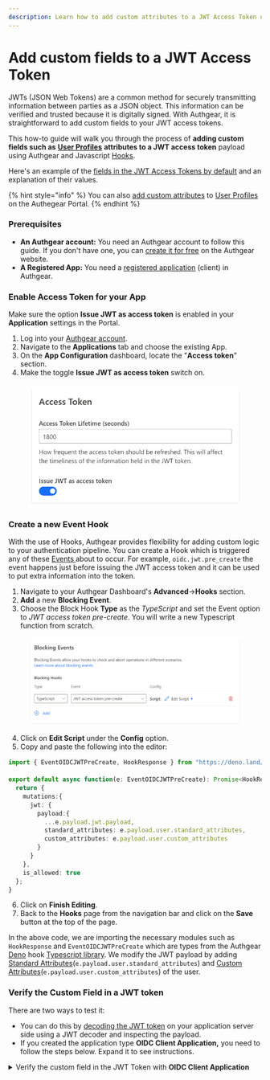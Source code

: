 ```yaml
---
description: Learn how to add custom attributes to a JWT Access Token using Authgear
---
```


# Add custom fields to a JWT Access Token

JWTs (JSON Web Tokens) are a common method for securely transmitting information between parties as a JSON object. This information can be verified and trusted because it is digitally signed. With Authgear, it is straightforward to add custom fields to your JWT access tokens.

This how-to guide will walk you through the process of **adding custom fields such as** [**User Profiles**](https://docs.authgear.com/integrate/user-profile) **attributes to a JWT access token** payload using Authgear and Javascript [Hooks](https://docs.authgear.com/integrate/events-hooks/denohooks).

Here's an example of the [fields in the JWT Access Tokens by default](../api-reference/tokens/jwt-access-token.md) and an explanation of their values.

{% hint style="info" %}
You can also [add custom attributes](https://docs.authgear.com/integrate/user-profile#add-new-attributes) to [User Profiles](https://docs.authgear.com/integrate/user-profile) on the Authegear Portal.
{% endhint %}

### Prerequisites

* **An Authgear account:** You need an Authgear account to follow this guide. If you don't have one, you can [create it for free](https://accounts.portal.authgear.com/signup) on the Authgear website.
* **A Registered App:** You need a [registered application](https://docs.authgear.com/get-started/website#setup-application-in-authgear) (client) in Authgear.

### Enable Access Token for your App

Make sure the option **Issue JWT as access token** is enabled in your **Application** settings in the Portal.

1. Log into your [Authgear account](https://portal.authgear.com/?_ga=2.25390521.563520449.1688969336-1174359617.1686657394).
2. Navigate to the **Applications** tab and choose the existing App.
3. On the **App Configuration** dashboard, locate the "**Access token**" section.
4. Make the toggle **Issue JWT as access token** switch on.

<figure><img src="../.gitbook/assets/image (28).png" alt="" width="537"><figcaption></figcaption></figure>

### Create a new Event Hook

With the use of Hooks, Authgear provides flexibility for adding custom logic to your authentication pipeline. You can create a Hook which is triggered any of these [Events ](https://docs.authgear.com/integrate/events-hooks/event-list)about to occur. For example, `oidc.jwt.pre_create` the event happens just before issuing the JWT access token and it can be used to put extra information into the token.

1. Navigate to your Authgear Dashboard's **Advanced**->**Hooks** section.
2. **Add** a new **Blocking Event**.
3. Choose the Block Hook **Type** as the _TypeScript_ and set the Event option to _JWT access token pre-create_. You will write a new Typescript function from scratch.

<figure><img src="../.gitbook/assets/image (30).png" alt=""><figcaption></figcaption></figure>

4. Click on **Edit Script** under the **Config** option.
5. Copy and paste the following into the editor:

```typescript
import { EventOIDCJWTPreCreate, HookResponse } from "https://deno.land/x/authgear_deno_hook@v1.0.0/mod.ts";

export default async function(e: EventOIDCJWTPreCreate): Promise<HookResponse> {
  return {
    mutations:{
      jwt: {
        payload:{
          ...e.payload.jwt.payload,
          standard_attributes: e.payload.user.standard_attributes,
          custom_attributes: e.payload.user.custom_attributes
        }
      }
    },
    is_allowed: true
  };
}
```

6. Click on **Finish Editing**.
7. Back to the **Hooks** page from the navigation bar and click on the **Save** button at the top of the page.

In the above code, we are importing the necessary modules such as `HookResponse` and `EventOIDCJWTPreCreate` which are types from the Authgear [Deno](https://deno.land/) hook [Typescript library](https://deno.land/x/authgear_deno_hook). We modify the JWT payload by adding [Standard Attributes](https://docs.authgear.com/integrate/user-profile#standard-attributes)(`e.payload.user.standard_attributes`) and [Custom Attributes](https://docs.authgear.com/integrate/user-profile#custom-attributes)(`e.payload.user.custom_attributes`) of the user.

### Verify the Custom Field in a JWT token

There are two ways to test it:

* You can do this by [decoding the JWT token](https://docs.authgear.com/get-started/backend-integration/jwt) on your application server side using a JWT decoder and inspecting the payload.
* If you created the application type **OIDC Client Application,** you need to follow the steps below. Expand it to see instructions.

<details>

<summary>Verify the custom field in the JWT Token with <strong>OIDC Client Application</strong></summary>

This part explains how to retrieve an access token using **OpenID App** Endpoints and check if newly added custom attributes are in place in the JWT Access token.

**Prerequisites**

* Make sure that you have a registered app type of **OIDC Client Application** in Authgear Portal.

**Step 1: Obtain the necessary parameters**

Open your **OpenID Auth App** configuration, and find **Client ID**, **Client Secret**, and check **Authorization**, and **Token** endpoints. You will use them in the next steps.

<img src="../.gitbook/assets/image (10).png" alt="" data-size="original"> <img src="../.gitbook/assets/image (6).png" alt="" data-size="original">

**Step 2: Construct the authorization endpoint URL**

The URL for this endpoint is usually provided by the authorization server and includes parameters specifying the requested `scope`, `client_id`, and response\_type. Here's an example URL for the authorization endpoint:

```
https://<YOUR_AUTHGEAR_ENDPOINT>/oauth2/authorize?client_id={YOUR_CLIENT_ID}&response_type=code&scope=openid
```

Replace `<YOUR_AUTHGEAR_ENDPOINT>` with your Authgear server's domain, `YOUR_CLIENT_ID` with your application's Client ID from **OpenID App.**

**Step 3: Redirect the user to the authorization endpoint**

Next, you need to redirect the user to the authorization endpoint. You can just put the URL in your browser and log in with a user credential you are interested to retrieve an access token for. After successful authentication and consent, the Authgear will redirect the user back to your specified redirect URI, including an **authorization code** as a query parameter. You will need the code in the next step

<img src="../.gitbook/assets/image (12).png" alt="" data-size="original">

**Step 4: Obtain an access token**

You need to make a request to the **OpenID App's Token endpoint** to exchange the authorization code we retrieved in the previous step for an access token.

* The token endpoint URL is usually something like `https://<YOUR_AUTHGEAR_ENDPOINT>/oauth2/token`.
* Include parameters such as `grant_type=authorization_code`, `code=AUTHORIZATION_CODE`, `client_id=YOUR_CLIENT_ID`, `client_secret=YOUR_CLIENT_SECRET`, and `redirect_uri=YOUR_REDIRECT_URI`.
* Make a POST request to the token endpoint to obtain the access token.

```bash
curl --request POST \
  --url 'https://<YOUR_AUTHGEAR_ENDPOINT>/oauth2/token' \
  --header 'content-type: application/x-www-form-urlencoded' \
  --data grant_type=authorization_code \
  --data code={YOUR_AUTHORIZATION_CODE} \
  --data redirect_uri={YOUR_REDIRECT_URI} \
  --data 'client_id={YOUR_CLIENT_ID}' \
  --data client_secret={YOUR_CLIENT_SECRET} \
  --data scope=openid
```

**Step 5: Verify custom attributes in the access token**

Finally, we can debug the access token using the [JWT Debugger tool](https://jwt.io/) to see if the custom field and value we added previously are there inside the JWT payload.

<img src="../.gitbook/assets/image (17).png" alt="" data-size="original">

\\

</details>
